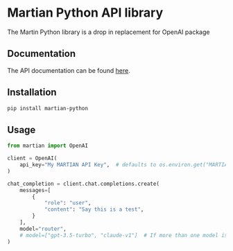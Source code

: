 # Martian Python API library

The Martin Python library is a drop in replacement for OpenAI package

## Documentation

The API documentation can be found [here](https://docs.withmartian.com/martian-api/).

## Installation

```sh
pip install martian-python
```

## Usage

```python
from martian import OpenAI

client = OpenAI(
    api_key="My MARTIAN API Key",  # defaults to os.environ.get("MARTIAN_API_KEY")
)

chat_completion = client.chat.completions.create(
    messages=[
        {
            "role": "user",
            "content": "Say this is a test",
        }
    ],
    model="router",
    # model=["gpt-3.5-turbo", "claude-v1"]  # If more than one model is specified, the router chooses the best among them
)
```
